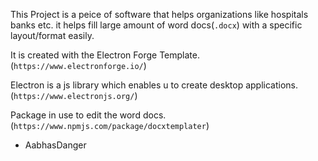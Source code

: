 This Project is a peice of software that helps organizations like hospitals banks etc. it helps fill large amount of word docs(`.docx`) with a specific layout/format easily.

It is created with the Electron Forge Template.
(`https://www.electronforge.io/`)

Electron is a js library which enables u to create desktop applications.
(`https://www.electronjs.org/`)

Package in use to edit the word docs.
(`https://www.npmjs.com/package/docxtemplater`)

- AabhasDanger